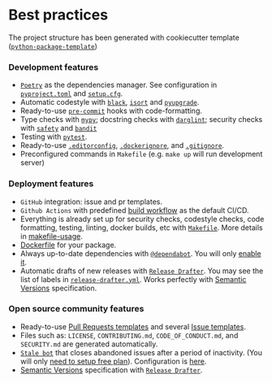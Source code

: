 # Best practices

The project structure has been generated with
cookiecutter template ([`python-package-template`](https://github.com/TezRomacH/python-package-template))

### Development features
- [`Poetry`](https://python-poetry.org/) as the dependencies manager. See configuration in [`pyproject.toml`](https://github.com/a1d4r/app_python/blob/master/pyproject.toml) and [`setup.cfg`](https://github.com/a1d4r/app_python/blob/master/setup.cfg).
- Automatic codestyle with [`black`](https://github.com/psf/black), [`isort`](https://github.com/timothycrosley/isort) and [`pyupgrade`](https://github.com/asottile/pyupgrade).
- Ready-to-use [`pre-commit`](https://pre-commit.com/) hooks with code-formatting.
- Type checks with [`mypy`](https://mypy.readthedocs.io); docstring checks with [`darglint`](https://github.com/terrencepreilly/darglint); security checks with [`safety`](https://github.com/pyupio/safety) and [`bandit`](https://github.com/PyCQA/bandit)
- Testing with [`pytest`](https://docs.pytest.org/en/latest/).
- Ready-to-use [`.editorconfig`](https://github.com/a1d4r/app_python/blob/master/.editorconfig), [`.dockerignore`](https://github.com/a1d4r/app_python/blob/master/.dockerignore), and [`.gitignore`](https://github.com/a1d4r/app_python/blob/master/.gitignore).
- Preconfigured commands in `Makefile` (e.g. `make up` will run development server)


### Deployment features

- `GitHub` integration: issue and pr templates.
- `Github Actions` with predefined [build workflow](https://github.com/a1d4r/devops/blob/master/.github/workflows/build.yml) as the default CI/CD.
- Everything is already set up for security checks, codestyle checks, code formatting, testing, linting, docker builds, etc with [`Makefile`](https://github.com/a1d4r/devops/blob/master/Makefile#L89). More details in [makefile-usage](#makefile-usage).
- [Dockerfile](https://github.com/a1d4r/devops/blob/master/docker/Dockerfile) for your package.
- Always up-to-date dependencies with [`@dependabot`](https://dependabot.com/). You will only [enable it](https://docs.github.com/en/github/administering-a-repository/enabling-and-disabling-version-updates#enabling-github-dependabot-version-updates).
- Automatic drafts of new releases with [`Release Drafter`](https://github.com/marketplace/actions/release-drafter). You may see the list of labels in [`release-drafter.yml`](https://github.com/a1d4r/devops/blob/master/.github/release-drafter.yml). Works perfectly with [Semantic Versions](https://semver.org/) specification.

### Open source community features

- Ready-to-use [Pull Requests templates](https://github.com/a1d4r/devops/blob/master/.github/PULL_REQUEST_TEMPLATE.md) and several [Issue templates](https://github.com/a1d4r/devops/tree/master/.github/ISSUE_TEMPLATE).
- Files such as: `LICENSE`, `CONTRIBUTING.md`, `CODE_OF_CONDUCT.md`, and `SECURITY.md` are generated automatically.
- [`Stale bot`](https://github.com/apps/stale) that closes abandoned issues after a period of inactivity. (You will only [need to setup free plan](https://github.com/marketplace/stale)). Configuration is [here](https://github.com/a1d4r/devops/blob/master/.github/.stale.yml).
- [Semantic Versions](https://semver.org/) specification with [`Release Drafter`](https://github.com/marketplace/actions/release-drafter).
